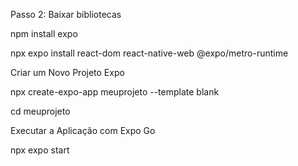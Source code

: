 Passo 2: Baixar bibliotecas

npm install expo

npx expo install react-dom react-native-web @expo/metro-runtime

Criar um Novo Projeto Expo

npx create-expo-app meuprojeto --template blank

cd meuprojeto

Executar a Aplicação com Expo Go

npx expo start
